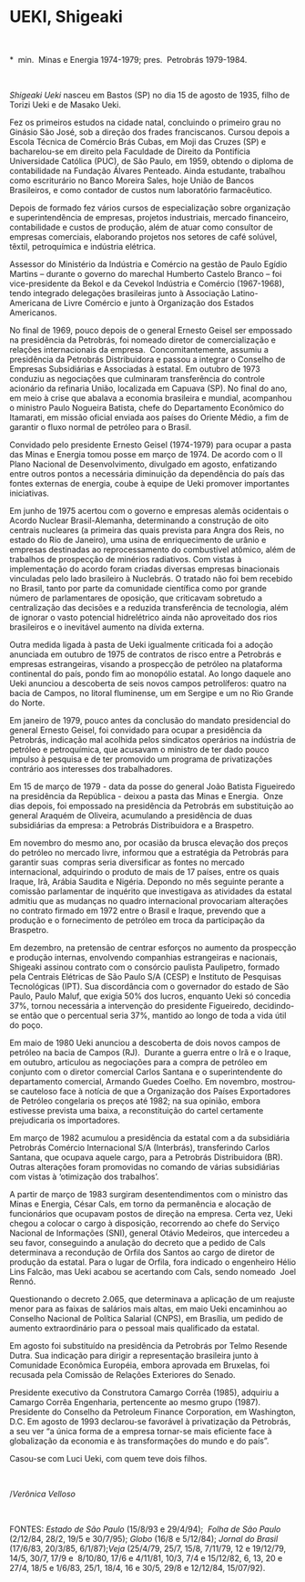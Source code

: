 UEKI, Shigeaki
==============

 

\*  min.  Minas e Energia 1974-1979; pres.  Petrobrás 1979-1984.

 

*Shigeaki Ueki* nasceu em Bastos (SP) no dia 15 de agosto de 1935, filho
de Torizi Ueki e de Masako Ueki.

Fez os primeiros estudos na cidade natal, concluindo o primeiro grau no
Ginásio São José, sob a direção dos frades franciscanos. Cursou depois a
Escola Técnica de Comércio Brás Cubas, em Moji das Cruzes (SP) e
bacharelou-se em direito pela Faculdade de Direito da Pontifícia
Universidade Católica (PUC), de São Paulo, em 1959, obtendo o diploma de
contabilidade na Fundação Álvares Penteado. Ainda estudante, trabalhou
como escriturário no Banco Moreira Sales, hoje União de Bancos
Brasileiros, e como contador de custos num laboratório farmacêutico.

Depois de formado fez vários cursos de especialização sobre organização
e superintendência de empresas, projetos industriais, mercado
financeiro, contabilidade e custos de produção, além de atuar como
consultor de empresas comerciais, elaborando projetos nos setores de
café solúvel, têxtil, petroquímica e indústria elétrica.

Assessor do Ministério da Indústria e Comércio na gestão de Paulo Egídio
Martins – durante o governo do marechal Humberto Castelo Branco – foi
vice-presidente da Bekol e da Cevekol Indústria e Comércio (1967-1968),
tendo integrado delegações brasileiras junto à Associação
Latino-Americana de Livre Comércio e junto à Organização dos Estados
Americanos.

No final de 1969, pouco depois de o general Ernesto Geisel ser empossado
na presidência da Petrobrás, foi nomeado diretor de comercialização e
relações internacionais da empresa.  Concomitantemente, assumiu a
presidência da Petrobrás Distribuidora e passou a integrar o Conselho de
Empresas Subsidiárias e Associadas à estatal. Em outubro de 1973
conduziu as negociações que culminaram transferência do controle
acionário da refinaria União, localizada em Capuava (SP). No final do
ano, em meio à crise que abalava a economia brasileira e mundial,
acompanhou o ministro Paulo Nogueira Batista, chefe do Departamento
Econômico do Itamarati, em missão oficial enviada aos países do Oriente
Médio, a fim de garantir o fluxo normal de petróleo para o Brasil.

Convidado pelo presidente Ernesto Geisel (1974-1979) para ocupar a pasta
das Minas e Energia tomou posse em março de 1974. De acordo com o II
Plano Nacional de Desenvolvimento, divulgado em agosto, enfatizando
entre outros pontos a necessária diminuição da dependência do país das
fontes externas de energia, coube à equipe de Ueki promover importantes
iniciativas.

Em junho de 1975 acertou com o governo e empresas alemãs ocidentais o
Acordo Nuclear Brasil-Alemanha, determinando a construção de oito
centrais nucleares (a primeira das quais prevista para Angra dos Reis,
no estado do Rio de Janeiro), uma usina de enriquecimento de urânio e
empresas destinadas ao reprocessamento do combustível atômico, além de
trabalhos de prospecção de minérios radiativos. Com vistas à
implementação do acordo foram criadas diversas empresas binacionais
vinculadas pelo lado brasileiro à Nuclebrás. O tratado não foi bem
recebido no Brasil, tanto por parte da comunidade científica como por
grande número de parlamentares de oposição, que criticavam sobretudo a
centralização das decisões e a reduzida transferência de tecnologia,
além de ignorar o vasto potencial hidrelétrico ainda não aproveitado dos
rios brasileiros e o inevitável aumento na dívida externa.

Outra medida ligada à pasta de Ueki igualmente criticada foi a adoção
anunciada em outubro de 1975 de contratos de risco entre a Petrobrás e
empresas estrangeiras, visando a prospecção de petróleo na plataforma
continental do país, pondo fim ao monopólio estatal. Ao longo daquele
ano Ueki anunciou a descoberta de seis novos campos petrolíferos: quatro
na bacia de Campos, no litoral fluminense, um em Sergipe e um no Rio
Grande do Norte.

Em janeiro de 1979, pouco antes da conclusão do mandato presidencial do
general Ernesto Geisel, foi convidado para ocupar a presidência da
Petrobrás, indicação mal acolhida pelos sindicatos operários na
indústria de petróleo e petroquímica, que acusavam o ministro de ter
dado pouco impulso à pesquisa e de ter promovido um programa de
privatizações contrário aos interesses dos trabalhadores.

Em 15 de março de 1979 - data da posse do general João Batista
Figueiredo na presidência da República - deixou a pasta das Minas e
Energia.  Onze dias depois, foi empossado na presidência da Petrobrás em
substituição ao general Araquém de Oliveira, acumulando a presidência de
duas subsidiárias da empresa: a Petrobrás Distribuidora e a Braspetro.

Em novembro do mesmo ano, por ocasião da brusca elevação dos preços do
petróleo no mercado livre, informou que a estratégia da Petrobrás para
garantir suas  compras seria diversificar as fontes no mercado
internacional, adquirindo o produto de mais de 17 países, entre os quais
Iraque, Irã, Arábia Saudita e Nigéria. Depondo no mês seguinte perante a
comissão parlamentar de inquérito que investigava as atividades da
estatal admitiu que as mudanças no quadro internacional provocariam
alterações no contrato firmado em 1972 entre o Brasil e Iraque, prevendo
que a produção e o fornecimento de petróleo em troca da participação da
Braspetro.

Em dezembro, na pretensão de centrar esforços no aumento da prospecção e
produção internas, envolvendo companhias estrangeiras e nacionais,
Shigeaki assinou contrato com o consórcio paulista Paulipetro, formado
pela Centrais Elétricas de São Paulo S/A (CESP) e Instituto de Pesquisas
Tecnológicas (IPT). Sua discordância com o governador do estado de São
Paulo, Paulo Maluf, que exigia 50% dos lucros, enquanto Ueki só concedia
37%, tornou necessária a intervenção do presidente Figueiredo,
decidindo-se então que o percentual seria 37%, mantido ao longo de toda
a vida útil do poço.

Em maio de 1980 Ueki anunciou a descoberta de dois novos campos de
petróleo na bacia de Campos (RJ).  Durante a guerra entre o Irã e o
Iraque, em outubro, articulou as negociações para a compra de petróleo
em conjunto com o diretor comercial Carlos Santana e o superintendente
do departamento comercial, Armando Guedes Coelho. Em novembro,
mostrou-se cauteloso face à notícia de que a Organização dos Países
Exportadores de Petróleo congelaria os preços até 1982; na sua opinião,
embora estivesse prevista uma baixa, a reconstituição do cartel
certamente prejudicaria os importadores.

Em março de 1982 acumulou a presidência da estatal com a da subsidiária
Petrobrás Comércio Internacional S/A (Interbrás), transferindo Carlos
Santana, que ocupava aquele cargo, para a Petrobrás Distribuidora (BR).
Outras alterações foram promovidas no comando de várias subsidiárias com
vistas à ‘otimização dos trabalhos’.

A partir de março de 1983 surgiram desentendimentos com o ministro das
Minas e Energia, César Cals, em torno da permanência e alocação de
funcionários que ocupavam postos de direção na empresa. Certa vez, Ueki
chegou a colocar o cargo à disposição, recorrendo ao chefe do Serviço
Nacional de Informações (SNI), general Otávio Medeiros, que intercedeu a
seu favor, conseguindo a anulação do decreto que a pedido de Cals
determinava a recondução de Orfila dos Santos ao cargo de diretor de
produção da estatal. Para o lugar de Orfila, fora indicado o engenheiro
Hélio Lins Falcão, mas Ueki acabou se acertando com Cals, sendo nomeado 
Joel Rennó.

Questionando o decreto 2.065, que determinava a aplicação de um reajuste
menor para as faixas de salários mais altas, em maio Ueki encaminhou ao
Conselho Nacional de Política Salarial (CNPS), em Brasília, um pedido de
aumento extraordinário para o pessoal mais qualificado da estatal.

Em agosto foi substituído na presidência da Petrobrás por Telmo Resende
Dutra. Sua indicação para dirigir a representação brasileira junto à
Comunidade Econômica Européia, embora aprovada em Bruxelas, foi recusada
pela Comissão de Relações Exteriores do Senado.

Presidente executivo da Construtora Camargo Corrêa (1985), adquiriu a
Camargo Corrêa Engenharia, pertencente ao mesmo grupo (1987). Presidente
do Conselho da Petroleum Finance Corporation, em Washington, D.C. Em
agosto de 1993 declarou-se favorável à privatização da Petrobrás, a seu
ver “a única forma de a empresa tornar-se mais eficiente face à
globalização da economia e às transformações do mundo e do país”.

Casou-se com Luci Ueki, com quem teve dois filhos.

 

/*Verônica Velloso*

 

FONTES: *Estado de São Paulo* (15/8/93 e 29/4/94);  *Folha de São*
*Paulo* (2/12/84, 28/2, 19/5 e 30/7/95); *Globo* (16/8 e 5/12/84);
*Jornal do Brasil* (17/6/83, 20/3/85, 6/1/87);*Veja* (25/4/79, 25/7,
15/8, 7/11/79, 12 e 19/12/79, 14/5, 30/7, 17/9 e  8/10/80, 17/6 e
4/11/81, 10/3, 7/4 e 15/12/82, 6, 13, 20 e 27/4, 18/5 e 1/6/83, 25/1,
18/4, 16 e 30/5, 29/8 e 12/12/84, 15/07/92).
